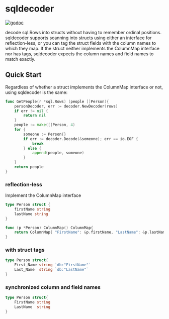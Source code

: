 # sqldecoder

[![godoc](http://img.shields.io/badge/godoc-reference-blue.svg?style=flat)](https://godoc.org/github.com/bhcleek/sqldecoder)

decode sql.Rows into structs without having to remember ordinal positions. sqldecoder supports scanning into structs using either an interface for reflection-less, or you can tag the struct fields with the column names to which they map. If the struct neither implements the ColumnMap interface nor has tags, sqldecoder expects the column names and field names to match exactly.

## Quick Start

Regardless of whether a struct implements the ColumnMap interface or not, using sqldecoder is the same:

```go
func GetPeople(r *sql.Rows) (people []Person){
	personDecoder, err := decoder.NewDecoder(rows)
	if err != nil {
		return nil
	}
	people := make([]Person, 4)
	for {
		someone := Person{}
		if err := decoder.Decode(&someone); err == io.EOF {
			break
		} else {
			append(people, someone)
		}
	}
	return people
}
```

### reflection-less 

Implement the ColumnMap interface

```go
type Person struct {
	firstName string
	lastName string
}

func (p *Person) ColumnMap() ColumnMap{
	return ColumnMap{ "FirstName": &p.firstName, "LastName": &p.lastName }
}

```

### with struct tags

```go
type Person struct{
	First_Name string `db:"FirstName"`
	Last_Name  string `db:"LastName"`
}
```

### synchronized column and field names

```go
type Person struct{
	FirstName string 
	LastName  string
}
```
